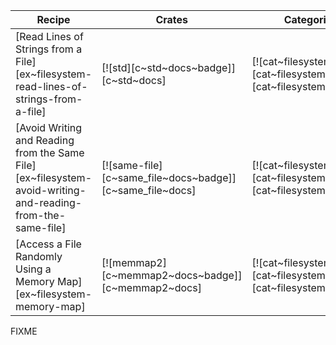 | Recipe | Crates | Categories |
|--------|--------|------------|
| [Read Lines of Strings from a File][ex~filesystem-read-lines-of-strings-from-a-file] | [![std][c~std~docs~badge]][c~std~docs] | [![cat~filesystem][cat~filesystem~badge]][cat~filesystem] |
| [Avoid Writing and Reading from the Same File][ex~filesystem-avoid-writing-and-reading-from-the-same-file] | [![same-file][c~same_file~docs~badge]][c~same_file~docs] | [![cat~filesystem][cat~filesystem~badge]][cat~filesystem] |
| [Access a File Randomly Using a Memory Map][ex~filesystem-memory-map] | [![memmap2][c~memmap2~docs~badge]][c~memmap2~docs] | [![cat~filesystem][cat~filesystem~badge]][cat~filesystem] |

<div class="hidden">
FIXME
</div>
